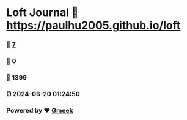 # Loft Journal :link: https://paulhu2005.github.io/loft 
### :page_facing_up: [7](https://paulhu2005.github.io/loft/tag.html) 
### :speech_balloon: 0 
### :hibiscus: 1399 
### :alarm_clock: 2024-06-20 01:24:50 
### Powered by :heart: [Gmeek](https://github.com/Meekdai/Gmeek)
